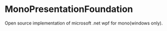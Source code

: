 MonoPresentationFoundation
==========================
  Open source implementation of microsoft .net wpf for mono(windows only).
  
  
  
